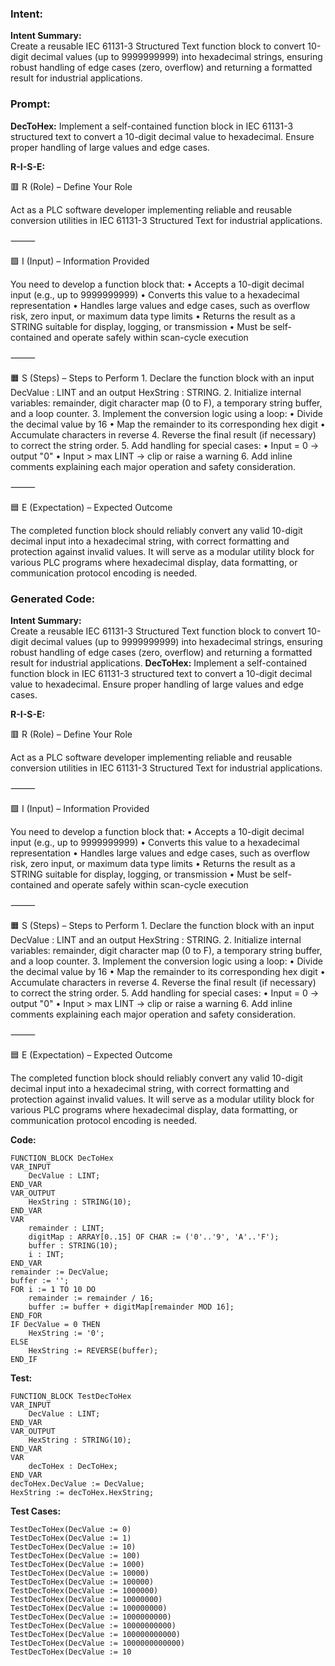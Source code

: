 ### Intent:
**Intent Summary:**  
Create a reusable IEC 61131-3 Structured Text function block to convert 10-digit decimal values (up to 9999999999) into hexadecimal strings, ensuring robust handling of edge cases (zero, overflow) and returning a formatted result for industrial applications.

### Prompt:
**DecToHex:**
Implement a self-contained function block in IEC 61131-3 structured text to convert a 10-digit decimal value to hexadecimal. Ensure proper handling of large values and edge cases.

**R-I-S-E:**

🟥 R (Role) – Define Your Role

Act as a PLC software developer implementing reliable and reusable conversion utilities in IEC 61131-3 Structured Text for industrial applications.

⸻

🟩 I (Input) – Information Provided

You need to develop a function block that:
	•	Accepts a 10-digit decimal input (e.g., up to 9999999999)
	•	Converts this value to a hexadecimal representation
	•	Handles large values and edge cases, such as overflow risk, zero input, or maximum data type limits
	•	Returns the result as a STRING suitable for display, logging, or transmission
	•	Must be self-contained and operate safely within scan-cycle execution

⸻

🟧 S (Steps) – Steps to Perform
	1.	Declare the function block with an input DecValue : LINT and an output HexString : STRING.
	2.	Initialize internal variables: remainder, digit character map (0 to F), a temporary string buffer, and a loop counter.
	3.	Implement the conversion logic using a loop:
	•	Divide the decimal value by 16
	•	Map the remainder to its corresponding hex digit
	•	Accumulate characters in reverse
	4.	Reverse the final result (if necessary) to correct the string order.
	5.	Add handling for special cases:
	•	Input = 0 → output "0"
	•	Input > max LINT → clip or raise a warning
	6.	Add inline comments explaining each major operation and safety consideration.

⸻

🟦 E (Expectation) – Expected Outcome

The completed function block should reliably convert any valid 10-digit decimal input into a hexadecimal string, with correct formatting and protection against invalid values. It will serve as a modular utility block for various PLC programs where hexadecimal display, data formatting, or communication protocol encoding is needed.

### Generated Code:
**Intent Summary:**  
Create a reusable IEC 61131-3 Structured Text function block to convert 10-digit decimal values (up to 9999999999) into hexadecimal strings, ensuring robust handling of edge cases (zero, overflow) and returning a formatted result for industrial applications.
**DecToHex:**
Implement a self-contained function block in IEC 61131-3 structured text to convert a 10-digit decimal value to hexadecimal. Ensure proper handling of large values and edge cases.

**R-I-S-E:**

🟥 R (Role) – Define Your Role

Act as a PLC software developer implementing reliable and reusable conversion utilities in IEC 61131-3 Structured Text for industrial applications.

⸻

🟩 I (Input) – Information Provided

You need to develop a function block that:
	•	Accepts a 10-digit decimal input (e.g., up to 9999999999)
	•	Converts this value to a hexadecimal representation
	•	Handles large values and edge cases, such as overflow risk, zero input, or maximum data type limits
	•	Returns the result as a STRING suitable for display, logging, or transmission
	•	Must be self-contained and operate safely within scan-cycle execution

⸻

🟧 S (Steps) – Steps to Perform
	1.	Declare the function block with an input DecValue : LINT and an output HexString : STRING.
	2.	Initialize internal variables: remainder, digit character map (0 to F), a temporary string buffer, and a loop counter.
	3.	Implement the conversion logic using a loop:
	•	Divide the decimal value by 16
	•	Map the remainder to its corresponding hex digit
	•	Accumulate characters in reverse
	4.	Reverse the final result (if necessary) to correct the string order.
	5.	Add handling for special cases:
	•	Input = 0 → output "0"
	•	Input > max LINT → clip or raise a warning
	6.	Add inline comments explaining each major operation and safety consideration.

⸻

🟦 E (Expectation) – Expected Outcome

The completed function block should reliably convert any valid 10-digit decimal input into a hexadecimal string, with correct formatting and protection against invalid values. It will serve as a modular utility block for various PLC programs where hexadecimal display, data formatting, or communication protocol encoding is needed.

**Code:**

```
FUNCTION_BLOCK DecToHex
VAR_INPUT
	DecValue : LINT;
END_VAR
VAR_OUTPUT
	HexString : STRING(10);
END_VAR
VAR
	remainder : LINT;
	digitMap : ARRAY[0..15] OF CHAR := ('0'..'9', 'A'..'F');
	buffer : STRING(10);
	i : INT;
END_VAR
remainder := DecValue;
buffer := '';
FOR i := 1 TO 10 DO
	remainder := remainder / 16;
	buffer := buffer + digitMap[remainder MOD 16];
END_FOR
IF DecValue = 0 THEN
	HexString := '0';
ELSE
	HexString := REVERSE(buffer);
END_IF
```

**Test:**

```
FUNCTION_BLOCK TestDecToHex
VAR_INPUT
	DecValue : LINT;
END_VAR
VAR_OUTPUT
	HexString : STRING(10);
END_VAR
VAR
	decToHex : DecToHex;
END_VAR
decToHex.DecValue := DecValue;
HexString := decToHex.HexString;
```

**Test Cases:**

```
TestDecToHex(DecValue := 0)
TestDecToHex(DecValue := 1)
TestDecToHex(DecValue := 10)
TestDecToHex(DecValue := 100)
TestDecToHex(DecValue := 1000)
TestDecToHex(DecValue := 10000)
TestDecToHex(DecValue := 100000)
TestDecToHex(DecValue := 1000000)
TestDecToHex(DecValue := 10000000)
TestDecToHex(DecValue := 100000000)
TestDecToHex(DecValue := 1000000000)
TestDecToHex(DecValue := 10000000000)
TestDecToHex(DecValue := 100000000000)
TestDecToHex(DecValue := 1000000000000)
TestDecToHex(DecValue := 10
